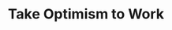---
layout:       post
title:        "Take Optimism to Work"
url:          "/posts/optimism.html"
canonical_url: "/posts/optimism.html"
redirect_to: /posts/optimism.html
---